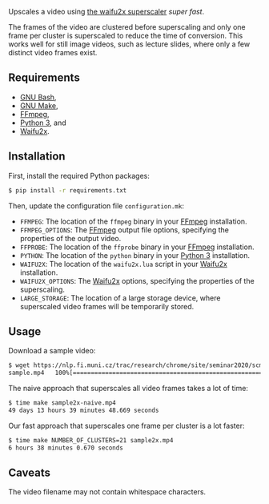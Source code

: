 Upscales a video using [the waifu2x superscaler][waifu2x] *super fast*.

The frames of the video are clustered before superscaling and only one frame per cluster is superscaled to reduce the time of conversion.
This works well for still image videos, such as lecture slides, where only a few distinct video frames exist.

## Requirements

- [GNU Bash][],
- [GNU Make][],
- [FFmpeg][],
- [Python 3][], and
- [Waifu2x][].

## Installation

First, install the required Python packages:

``` sh
$ pip install -r requirements.txt
```

Then, update the configuration file `configuration.mk`:

- `FFMPEG`: The location of the `ffmpeg` binary in your [FFmpeg][] installation.
- `FFMPEG_OPTIONS`: The [FFmpeg][] output file options, specifying the properties of the output video.
- `FFPROBE`: The location of the `ffprobe` binary in your [FFmpeg][] installation.
- `PYTHON`: The location of the `python` binary in your [Python 3][] installation.
- `WAIFU2X`: The location of the `waifu2x.lua` script in your [Waifu2x][] installation.
- `WAIFU2X_OPTIONS`: The [Waifu2x][] options, specifying the properties of the superscaling.
- `LARGE_STORAGE`: The location of a large storage device, where superscaled video frames will be temporarily stored.

## Usage

Download a sample video:

``` sh
$ wget https://nlp.fi.muni.cz/trac/research/chrome/site/seminar2020/scm-at-arqmath.mp4 -O sample.mp4
sample.mp4   100%[========================================================================>]  70.87M
```

The naive approach that superscales all video frames takes a lot of time:

``` sh
$ time make sample2x-naive.mp4
49 days 13 hours 39 minutes 48.669 seconds
```

Our fast approach that superscales one frame per cluster is a lot faster:

``` sh
$ time make NUMBER_OF_CLUSTERS=21 sample2x.mp4
6 hours 38 minutes 0.670 seconds
```

## Caveats

The video filename may not contain whitespace characters.

 [gnu bash]: https://www.gnu.org/software/bash/
 [gnu make]: https://www.gnu.org/software/make/
 [ffmpeg]: https://www.ffmpeg.org/
 [python 3]: https://www.python.org/
 [waifu2x]: https://github.com/nagadomi/waifu2x
